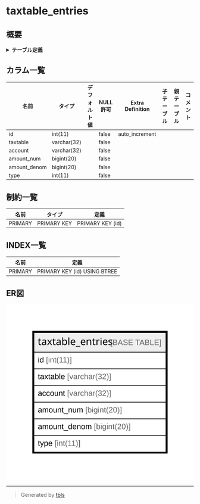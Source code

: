 # taxtable_entries

## 概要

<details>
<summary><strong>テーブル定義</strong></summary>

```sql
CREATE TABLE `taxtable_entries` (
  `id` int(11) NOT NULL AUTO_INCREMENT,
  `taxtable` varchar(32) NOT NULL,
  `account` varchar(32) NOT NULL,
  `amount_num` bigint(20) NOT NULL,
  `amount_denom` bigint(20) NOT NULL,
  `type` int(11) NOT NULL,
  PRIMARY KEY (`id`)
) ENGINE=InnoDB DEFAULT CHARSET=utf8mb4 COLLATE=utf8mb4_general_ci
```

</details>

## カラム一覧

| 名前           | タイプ         | デフォルト値       | NULL許可   | Extra Definition | 子テーブル      | 親テーブル      | コメント     |
| ------------ | ----------- | ------------ | -------- | ---------------- | ---------- | ---------- | -------- |
| id           | int(11)     |              | false    | auto_increment   |            |            |          |
| taxtable     | varchar(32) |              | false    |                  |            |            |          |
| account      | varchar(32) |              | false    |                  |            |            |          |
| amount_num   | bigint(20)  |              | false    |                  |            |            |          |
| amount_denom | bigint(20)  |              | false    |                  |            |            |          |
| type         | int(11)     |              | false    |                  |            |            |          |

## 制約一覧

| 名前      | タイプ         | 定義               |
| ------- | ----------- | ---------------- |
| PRIMARY | PRIMARY KEY | PRIMARY KEY (id) |

## INDEX一覧

| 名前      | 定義                           |
| ------- | ---------------------------- |
| PRIMARY | PRIMARY KEY (id) USING BTREE |

## ER図

![er](taxtable_entries.svg)

---

> Generated by [tbls](https://github.com/k1LoW/tbls)
